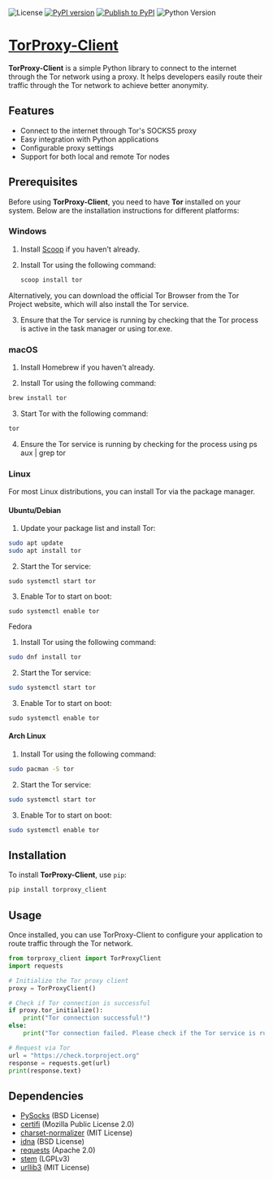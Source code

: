 ![License](https://img.shields.io/badge/license-MIT-blue.svg)
[![PyPI version](https://badge.fury.io/py/torproxy-client.svg)](https://badge.fury.io/py/torproxy-client)
[![Publish to PyPI](https://github.com/mi8bi/torproxy_client/actions/workflows/publish.yml/badge.svg?branch=main)](https://github.com/mi8bi/torproxy_client/actions/workflows/publish.yml)
![Python Version](https://img.shields.io/badge/python-3.12-blue)

# [TorProxy-Client](https://mi8bi.github.io/torproxy_client/)

**TorProxy-Client** is a simple Python library to connect to the internet through the Tor network using a proxy. It helps developers easily route their traffic through the Tor network to achieve better anonymity.

## Features

- Connect to the internet through Tor's SOCKS5 proxy
- Easy integration with Python applications
- Configurable proxy settings
- Support for both local and remote Tor nodes

## Prerequisites

Before using **TorProxy-Client**, you need to have **Tor** installed on your system. Below are the installation instructions for different platforms:

### Windows

1. Install [Scoop](https://scoop.sh/) if you haven't already.
2. Install Tor using the following command:

   ```bash
   scoop install tor
   ```

Alternatively, you can download the official Tor Browser from the Tor Project website, which will also install the Tor service.

3. Ensure that the Tor service is running by checking that the Tor process is active in the task manager or using tor.exe.

### macOS

1. Install Homebrew if you haven't already.

2. Install Tor using the following command:

``` bash
brew install tor
```

3. Start Tor with the following command:

``` bash
tor
```

4. Ensure the Tor service is running by checking for the process using ps aux | grep tor

### Linux
For most Linux distributions, you can install Tor via the package manager.

#### Ubuntu/Debian

1. Update your package list and install Tor:

``` bash
sudo apt update
sudo apt install tor
```

2. Start the Tor service:

```
sudo systemctl start tor
```

3. Enable Tor to start on boot:

```
sudo systemctl enable tor
```

Fedora

1. Install Tor using the following command:

``` bash
sudo dnf install tor
```

2. Start the Tor service:

```bash 
sudo systemctl start tor
```

3. Enable Tor to start on boot:

```
sudo systemctl enable tor
```

#### Arch Linux

1. Install Tor using the following command:

``` bash
sudo pacman -S tor
```

2. Start the Tor service:

```bash
sudo systemctl start tor
```

3. Enable Tor to start on boot:

```bash
sudo systemctl enable tor
```

## Installation

To install **TorProxy-Client**, use `pip`:

```bash
pip install torproxy_client
```

## Usage
Once installed, you can use TorProxy-Client to configure your application to route traffic through the Tor network.

```python
from torproxy_client import TorProxyClient
import requests

# Initialize the Tor proxy client
proxy = TorProxyClient()

# Check if Tor connection is successful
if proxy.tor_initialize():
    print("Tor connection successful!")
else:
    print("Tor connection failed. Please check if the Tor service is running.")

# Request via Tor
url = "https://check.torproject.org"
response = requests.get(url)
print(response.text)
```

## Dependencies
- [PySocks](https://github.com/Anorov/PySocks) (BSD License)
- [certifi](https://github.com/certifi/python-certifi) (Mozilla Public License 2.0)
- [charset-normalizer](https://github.com/Ousret/charset_normalizer) (MIT License)
- [idna](https://github.com/kjd/idna) (BSD License)
- [requests](https://docs.python-requests.org/en/latest/) (Apache 2.0)
- [stem](https://stem.torproject.org/) (LGPLv3)
- [urllib3](https://github.com/urllib3/urllib3) (MIT License)